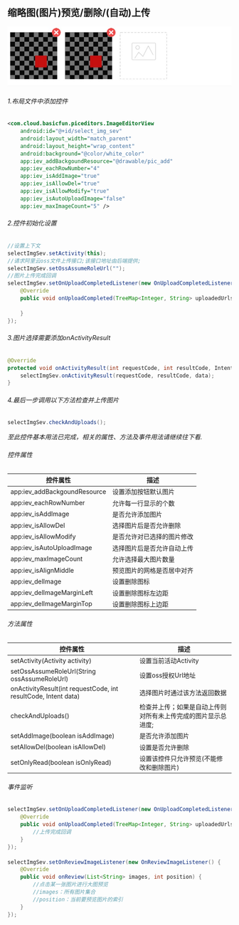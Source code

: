 缩略图(图片)预览/删除/(自动)上传
----
![images](/images/image_del_upload.png)

###### 1.布局文件中添加控件
```xml
<com.cloud.basicfun.piceditors.ImageEditorView
    android:id="@+id/select_img_sev"
    android:layout_width="match_parent"
    android:layout_height="wrap_content"
    android:background="@color/white_color"
    app:iev_addBackgoundResource="@drawable/pic_add"
    app:iev_eachRowNumber="4"
    app:iev_isAddImage="true"
    app:iev_isAllowDel="true"
    app:iev_isAllowModify="true"
    app:iev_isAutoUploadImage="false"
    app:iev_maxImageCount="5" />
```
###### 2.控件初始化设置
```java
//设置上下文
selectImgSev.setActivity(this);
//请求阿里云oss文件上传接口;该接口地址由后端提供;
selectImgSev.setOssAssumeRoleUrl("");
//图片上传完成回调
selectImgSev.setOnUploadCompletedListener(new OnUploadCompletedListener() {
    @Override
    public void onUploadCompleted(TreeMap<Integer, String> uploadedUrls) {

    }
});
```
###### 3.图片选择需要添加onActivityResult
```java
@Override
protected void onActivityResult(int requestCode, int resultCode, Intent data) {
    selectImgSev.onActivityResult(requestCode, resultCode, data);
}
```
###### 4.最后一步调用以下方法检查并上传图片
```java
selectImgSev.checkAndUploads();
```
*至此控件基本用法已完成，相关的属性、方法及事件用法请继续往下看.*
###### 控件属性
| 控件属性                     | 描述                       |
|------------------------------|----------------------------|
| app:iev_addBackgoundResource | 设置添加按钮默认图片       |
| app:iev_eachRowNumber        | 允许每一行显示的个数       |
| app:iev_isAddImage           | 是否允许添加图片           |
| app:iev_isAllowDel           | 选择图片后是否允许删除     |
| app:iev_isAllowModify        | 是否允许对已选择的图片修改 |
| app:iev_isAutoUploadImage    | 选择图片后是否允许自动上传 |
| app:iev_maxImageCount        | 允许选择最大图片数量       |
| app:iev_isAlignMiddle        | 预览图片的网格是否居中对齐 |
| app:iev_delImage             | 设置删除图标               |
| app:iev_delImageMarginLeft   | 设置删除图标左边距         |
| app:iev_delImageMarginTop    | 设置删除图标上边距         |
###### 方法属性
| 控件属性                                                       | 描述                                                          |
|----------------------------------------------------------------|---------------------------------------------------------------|
| setActivity(Activity activity)                                 | 设置当前活动Activity                                          |
| setOssAssumeRoleUrl(String ossAssumeRoleUrl)                   | 设置oss授权Url地址                                            |
| onActivityResult(int requestCode, int resultCode, Intent data) | 选择图片时通过该方法返回数据                                  |
| checkAndUploads()                                              | 检查并上传；如果是自动上传则对所有未上传完成的图片显示总进度; |
| setAddImage(boolean isAddImage)                                | 是否允许添加图片                                              |
| setAllowDel(boolean isAllowDel)                                | 设置是否允许删除                                              |
| setOnlyRead(boolean isOnlyRead)                                | 设置该控件只允许预览(不能修改和删除图片)                      |
###### 事件监听
```java
selectImgSev.setOnUploadCompletedListener(new OnUploadCompletedListener() {
    @Override
    public void onUploadCompleted(TreeMap<Integer, String> uploadedUrls) {
    	//上传完成回调
    }
});

selectImgSev.setOnReviewImageListener(new OnReviewImageListener() {
    @Override
    public void onReview(List<String> images, int position) {
        //点击某一张图片进行大图预览
        //images：所有图片集合
        //position：当前要预览图片的索引
    }
});
```


